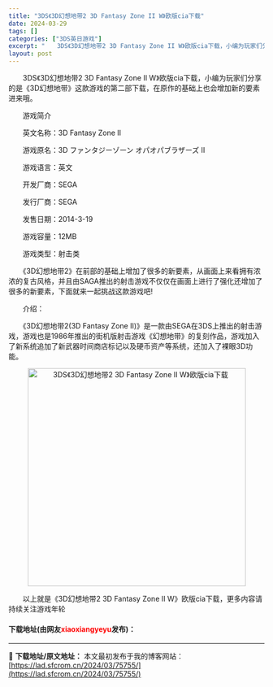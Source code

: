 ```yaml
---
title: "3DS《3D幻想地带2 3D Fantasy Zone II W》欧版cia下载"
date: 2024-03-29
tags: []
categories: ["3DS英日游戏"]
excerpt: "　　3DS《3D幻想地带2 3D Fantasy Zone II W》欧版cia下载，小编为玩家们分享的是《3D幻想地带》这款游戏的第二部下载，在原作的基础上也会增加新的要素进来哦。 　　游戏简介 　　英文名称：3D Fantasy Zone II 　　游戏原名：3D ファンタジーゾーン オパオパブ&hellip;"
layout: post
---
```


 <p>　　3DS《3D幻想地带2 3D Fantasy Zone II W》欧版cia下载，小编为玩家们分享的是《3D幻想地带》这款游戏的第二部下载，在原作的基础上也会增加新的要素进来哦。</p> <p>　　游戏简介</p> <p>　　英文名称：3D Fantasy Zone II</p> <p>　　游戏原名：3D ファンタジーゾーン オパオパブラザーズ II</p> <p>　　游戏语言：英文</p> <p>　　开发厂商：SEGA</p> <p>　　发行厂商：SEGA</p> <p>　　发售日期：2014-3-19</p> <p>　　游戏容量：12MB</p> <p>　　游戏类型：射击类</p> <p>　　《3D幻想地带2》在前部的基础上增加了很多的新要素，从画面上来看拥有浓浓的复古风格，并且由SAGA推出的射击游戏不仅仅在画面上进行了强化还增加了很多的新要素，下面就来一起挑战这款游戏吧!</p> <p>　　介绍：</p> <p>　　《3D幻想地带2(3D Fantasy Zone II)》是一款由SEGA在3DS上推出的射击游戏，游戏也是1986年推出的街机版射击游戏《幻想地带》的复刻作品，游戏加入了新系统追加了新武器时间商店标记以及硬币资产等系统，还加入了裸眼3D功能。</p> <p align="center"><img align="" border="0" src="https://lad.sfcrom.cn/wp-content/uploads/2024/03/20240329_660634715d854.jpg" width="429" alt="3DS《3D幻想地带2 3D Fantasy Zone II W》欧版cia下载" /></p> <p>　　以上就是《3D幻想地带2 3D Fantasy Zone II W》欧版cia下载，更多内容请持续关注游戏年轮</p> <p><h4>下载地址(由网友<font color="red">xiaoxiangyeyu</font>发布)：</h4></p> 

---
📖 **下载地址/原文地址：** 本文最初发布于我的博客网站：[https://lad.sfcrom.cn/2024/03/75755/](https://lad.sfcrom.cn/2024/03/75755/)
